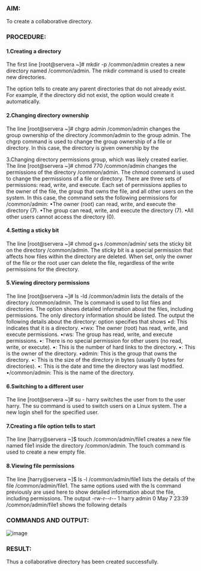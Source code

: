### AIM:
To create a collaborative directory.


### PROCEDURE:

#### 1.Creating a directory

The first line [root@servera ~]# mkdir -p /common/admin creates a new directory named /common/admin. The mkdir command is used to create new directories.

The option tells to create any parent directories that do not already exist. For example, if the directory did not exist, the option would create it automatically.

#### 2.Changing directory ownership

The line [root@servera ~]# chgrp admin /common/admin changes the group ownership of the directory /common/admin to the group admin. The chgrp command is used to change the group ownership of a file or directory. In this case, the directory
is given ownership by the

3.Changing directory permissions group, which was likely created earlier. The line [root@servera ~]# chmod 770 /common/admin changes the permissions
of the directory /common/admin. The chmod command is used to change the permissions of a file or directory. There are three sets of permissions: read, write, and execute. Each set of permissions applies to the owner of the file, the group that owns the file, and all other users on the system.
In this case, the command sets the following permissions for /common/admin:
•The owner (root) can read, write, and execute the directory (7).
•The group can read, write, and execute the directory (7).
•All other users cannot access the directory (0).

#### 4.Setting a sticky bit

The line [root@servera ~]# chmod g+s /common/admin/ sets the sticky bit on
the directory /common/admin. The sticky bit is a special permission that affects how files within the directory are deleted. When set, only the owner of the file or the root user can delete the file, regardless of the write permissions for the directory.

#### 5.Viewing directory permissions

The line [root@servera ~]# ls -ld /common/admin lists the details of the directory /common/admin. The ls command is used to list files and directories. The option shows detailed information about the files, including permissions. The only directory information should be listed.
The output the following details about the directory: option specifies that shows
•d: This indicates that it is a directory.
•rwx: The owner (root) has read, write, and execute permissions.
•rws: The	group has read, write, and execute permissions.
•: There is no special permission for other users (no read, write, or execute).
•: This is the number of hard links to the directory.
•: This is the owner of the directory.
•admin: This is the group that owns the directory.
•: This is the size of the directory in bytes (usually 0 bytes for directories).
•: This is the date and time the directory was last modified.
•/common/admin: This is the name of the directory.

#### 6.Switching to a different user

The line [root@servera ~]# su - harry switches the user from	to the user harry. The su command is used to switch users on a Linux system. The a new login shell for the specified user.

#### 7.Creating a file option tells to start

The line [harry@servera ~]$ touch /common/admin/file1 creates a new file
named file1 inside the directory /common/admin. The touch command is used to create a new empty file.

#### 8.Viewing file permissions

The line [harry@servera ~]$ ls -l /common/admin/file1 lists the details of
the file /common/admin/file1. The same options used with the ls command previously are used here to show detailed information about the file, including permissions.
The output -rw-r--r-- 1 harry admin 0 May 7 23:39 /common/admin/file1 shows the following details

### COMMANDS AND OUTPUT:

![image](https://github.com/user-attachments/assets/e3f59b1b-7e39-4ab3-902e-b1156275cb43)

### RESULT:

Thus a collaborative directory has been created successfully.
